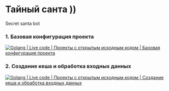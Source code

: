 # Тайный санта ))

Secret santa bot

### 1. Базовая конфигурация проекта

[![Golang | Live code | Проекты с открытым исходным кодом | Базовая конфигурация проекта](https://img.youtube.com/vi/isozbwYEByE/0.jpg)](https://youtu.be/isozbwYEByE "Базовая конфигурация проекта")

### 2. Создание кеша и обработка входных данных

[![Golang | Live code | Проекты с открытым исходным кодом | Создание кеша и обработка входных данных](https://img.youtube.com/vi/isozbwYEByE/0.jpg)](https://youtu.be/SneBpp-ctgo "Создание кеша и обработка входных данных")
